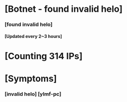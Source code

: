 # [Botnet - found invalid helo]
### [found invalid helo]
#### [Updated every 2~3 hours]

# [Counting 314 IPs]

# [Symptoms] 
###   [invalid helo] [ylmf-pc]
